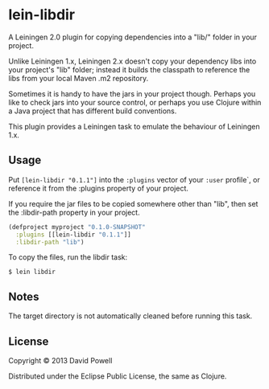 # lein-libdir

A Leiningen 2.0 plugin for copying dependencies into a "lib/" folder in your project.

Unlike Leiningen 1.x, Leiningen 2.x doesn't copy your dependency libs into your project's "lib" folder;
instead it builds the classpath to reference the libs from your local Maven .m2 repository.

Sometimes it is handy to have the jars in your project though.  Perhaps you like to check jars into your
source control, or perhaps you use Clojure within a Java project that has different build conventions.

This plugin provides a Leiningen task to emulate the behaviour of Leiningen 1.x.

## Usage

Put `[lein-libdir "0.1.1"]` into the `:plugins` vector of your
`:user` profile`, or reference it from the :plugins property of your project.

If you require the jar files to be copied somewhere other than "lib",
then set the :libdir-path property in your project.

```clojure
(defproject myproject "0.1.0-SNAPSHOT"
  :plugins [[lein-libdir "0.1.1"]]
  :libdir-path "lib")
```

To copy the files, run the libdir task:

    $ lein libdir

## Notes

The target directory is not automatically cleaned before running this task.

## License

Copyright © 2013 David Powell

Distributed under the Eclipse Public License, the same as Clojure.
